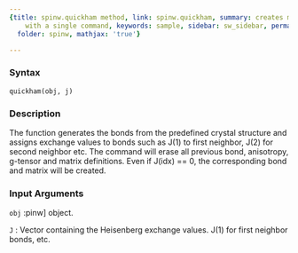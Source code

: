 ```yaml
---
{title: spinw.quickham method, link: spinw.quickham, summary: creates magnetic Hamiltonian
    with a single command, keywords: sample, sidebar: sw_sidebar, permalink: spinw_quickham.html,
  folder: spinw, mathjax: 'true'}

---
```


### Syntax

`quickham(obj, j)`

### Description

The function generates the bonds from the predefined crystal structure
and assigns exchange values to bonds such as J(1) to first neighbor, J(2)
for second neighbor etc. The command will erase all previous bond,
anisotropy, g-tensor and matrix definitions. Even if J(idx) == 0, the
corresponding bond and matrix will be created.
 

### Input Arguments

`obj`
:pinw] object.

`J`
:    Vector containing the Heisenberg exchange values. J(1) for
     first neighbor bonds, etc.

